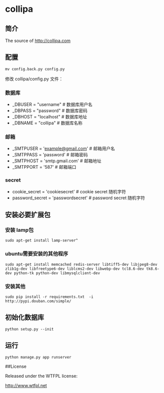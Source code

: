 collipa
=======
## 简介

The source of <http://collipa.com>

## 配置

```
mv config.back.py config.py
```
修改 collipa/config.py 文件：

### 数据库

- _DBUSER = "username" # 数据库用户名
- _DBPASS = "password" # 数据库密码
- _DBHOST = "localhost" # 数据库地址
- _DBNAME = "collipa" # 数据库名称

### 邮箱

- _SMTPUSER = 'example@gmail.com' # 邮箱用户名
- _SMTPPASS = 'password' # 邮箱密码
- _SMTPHOST = 'smtp.gmail.com' # 邮箱地址
- _SMTPPORT = '587' # 邮箱端口

### secret

- cookie_secret = 'cookiesecret' # cookie secret 随机字符
- password_secret = 'passwordsecret' # password secret 随机字符

## 安装必要扩展包

### 安装 lamp包

```
sudo apt-get install lamp-server^
```

### ubuntu需要安装的其他程序
```
sudo apt-get install memcached redis-server libtiff5-dev libjpeg8-dev zlib1g-dev libfreetype6-dev liblcms2-dev libwebp-dev tcl8.6-dev tk8.6-dev python-tk python-dev libmysqlclient-dev     

```

### 安装其他

```
sudo pip install -r requirements.txt  -i http://pypi.douban.com/simple/ 
```

## 初始化数据库

```
python setup.py --init
```

## 运行

```
python manage.py app runserver
```

##License

Released under the WTFPL license:

http://www.wtfpl.net
